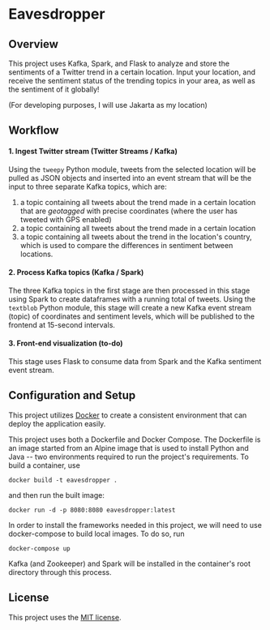 # Eavesdropper
## Overview
This project uses Kafka, Spark, and Flask to analyze and store the sentiments of a Twitter trend in a certain location. Input your location, and receive the sentiment status of the trending topics in your area, as well as the sentiment of it globally!

(For developing purposes, I will use Jakarta as my location)

## Workflow
#### 1. Ingest Twitter stream (Twitter Streams / Kafka)
Using the `tweepy` Python module, tweets from the selected location will be pulled as JSON objects and inserted into an event stream that will be the input to three separate Kafka topics, which are:

1. a topic containing all tweets about the trend made in a certain location that are *geotagged* with precise coordinates (where the user has tweeted with GPS enabled)
2. a topic containing all tweets about the trend made in a certain location
3. a topic containing all tweets about the trend in the location's country, which is used to compare the differences in sentiment between locations. 

#### 2. Process Kafka topics (Kafka / Spark)
The three Kafka topics in the first stage are then processed in this stage using Spark to create dataframes with a running total of tweets. Using the `textblob` Python module, this stage will create a new Kafka event stream (topic) of coordinates and sentiment levels, which will be published to the frontend at 15-second intervals.

#### 3. Front-end visualization (to-do)
This stage uses Flask to consume data from Spark and the Kafka sentiment event stream.

## Configuration and Setup
This project utilizes [Docker](https://docs.docker.com/get-docker/) to create a consistent environment that can deploy the application easily. 

This project uses both a Dockerfile and Docker Compose. The Dockerfile is an image started from an Alpine image that is used to install Python and Java -- two environments required to run the project's requirements. To build a container, use
```
docker build -t eavesdropper .
``` 
and then run the built image:
```
docker run -d -p 8080:8080 eavesdropper:latest
```

In order to install the frameworks needed in this project, we will need to use docker-compose to build local images. To do so, run
```
docker-compose up
```
Kafka (and Zookeeper) and Spark will be installed in the container's root directory through this process.

## License
This project uses the [MIT license](https://choosealicense.com/licenses/mit/).

<!-- Run `eavesdropper.py` in your Spark directory with your desired topic in quotes. This will fetch the data from the Twitter API for Rina Sawayama:
```
python bin/spark-submit eavesdropper.py "Rina Sawayama"
```

This filter will select tweets that mention Rina Sawayama, and the data will be ingested to a Kafka producer. By default, the filter will only search for tweets in English; to change this, change `languages` under `main()` in `main.py` to the language of your choice.

**2. Analyze sentiments (PySpark / Kafka)**
Run `heartdropper.py`, which will run a sentiment analysis on our selected topic.

```
python heartdropper.py
```

**3. Storage (Cassandra)**
to-do...

**4. Visualization**
to-do...

##



## Configuration
The tools used in this project are:
* [Python](https://www.python.org/downloads/) 3.9.2
* [Apache Spark](https://spark.apache.org/downloads.html) 3.0.1 (namely PySpark and Spark Streaming)
* [Apache Kafka](https://kafka.apache.org/downloads) 2.7.0
* [Apache Cassandra](https://cassandra.apache.org/download/) 3.11
* [Twitter Stream API](https://developer.twitter.com/)

The required Python

Required Python modules: `pykafka`, `tweepy`, `textblob`.

To access Twitter data, create a Twitter API account [here](https://developer.twitter.com/en/apply-for-access) first, obtain the necessary keys, and place them in `config.cfg` as below.

```
consumer_key = <insert your consumer key here>
consumer_secret = <insert your consumer secret here>
access_token = <insert your access token here>
access_secret = <insert your access secret here>
```

You will need to start a Kafka server. On the Windows command line, run the following code in your Kafka directory to start the Kafka and Zookeeper servers, and to create the corresponding Kafka `eavesdropper` topic :
```
.\bin\windows\kafka-server-start.bat .\config\server\properties
.\bin\windows\zookeeper-server-start.bat .\config\zookeeper.properties
.\bin\windows\kafka-topics.bat --create --zookeeper localhost:2181 --replication-factor 1 --partitions 1 --topic <eavesdropper>
```

You will also need to start Cassandra, which can be done by running the following code on the command line in your Cassandra directory:
```
.\bin\cassandra -f
```

## Approach -->